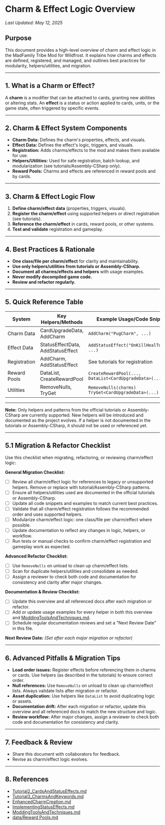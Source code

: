 # Charm & Effect Logic Overview

_Last Updated: May 12, 2025_

## Purpose
This document provides a high-level overview of charm and effect logic in the MadFamily Tribe Mod for Wildfrost. It explains how charms and effects are defined, registered, and managed, and outlines best practices for modularity, helpers/utilities, and migration.

---

## 1. What is a Charm or Effect?
A **charm** is a modifier that can be attached to cards, granting new abilities or altering stats. An **effect** is a status or action applied to cards, units, or the game state, often triggered by specific events.

---

## 2. Charm & Effect System Components
- **Charm Data:** Defines the charm's properties, effects, and visuals.
- **Effect Data:** Defines the effect's logic, triggers, and visuals.
- **Registration:** Adds charms/effects to the mod and makes them available for use.
- **Helpers/Utilities:** Used for safe registration, batch lookup, and modularization (see tutorials/Assembly-CSharp only).
- **Reward Pools:** Charms and effects are referenced in reward pools and by cards.

---

## 3. Charm & Effect Logic Flow
1. **Define charm/effect data** (properties, triggers, visuals).
2. **Register the charm/effect** using supported helpers or direct registration (see tutorials).
3. **Reference the charm/effect** in cards, reward pools, or other systems.
4. **Test and validate** registration and gameplay.

---

## 4. Best Practices & Rationale
- **One class/file per charm/effect** for clarity and maintainability.
- **Use only helpers/utilities from tutorials or Assembly-CSharp.**
- **Document all charms/effects and helpers** with usage examples.
- **Never modify decompiled game code.**
- **Review and refactor regularly.**

---

## 5. Quick Reference Table
| System         | Key Helpers/Methods                | Example Usage/Code Snippet                  | Detailed Docs                        |
|----------------|-----------------------------------|---------------------------------------------|--------------------------------------|
| Charm Data     | CardUpgradeData, AddCharm         | `AddCharm("PugCharm", ...)`                | Tutorial3, EnhancedCharmCreation.md  |
| Effect Data    | StatusEffectData, AddStatusEffect | `AddStatusEffect("OnKillHealToSelf", ...)` | Tutorial2, ImplementingStatusEffects |
| Registration   | AddCharm, AddStatusEffect         | See tutorials for registration              | Tutorial2, Tutorial3                |
| Reward Pools   | DataList, CreateRewardPool        | `CreateRewardPool(..., DataList<CardUpgradeData>(...))` | data/Reward Pools.md           |
| Utilities      | RemoveNulls, TryGet               | `RemoveNulls(charms)`<br>`TryGet<CardUpgradeData>(...)` | ModdingToolsAndTechniques.md     |

---

**Note:** Only helpers and patterns from the official tutorials or Assembly-CSharp are currently supported. New helpers will be introduced and documented as the project evolves. If a helper is not documented in the tutorials or Assembly-CSharp, it should not be used or referenced yet.

---

## 5.1 Migration & Refactor Checklist

Use this checklist when migrating, refactoring, or reviewing charm/effect logic:

**General Migration Checklist:**
- [ ] Review all charm/effect logic for references to legacy or unsupported helpers. Remove or replace with tutorial/Assembly-CSharp patterns.
- [ ] Ensure all helpers/utilities used are documented in the official tutorials or Assembly-CSharp.
- [ ] Update all code snippets and examples to match current best practices.
- [ ] Validate that all charm/effect registration follows the recommended order and uses supported helpers.
- [ ] Modularize charm/effect logic: one class/file per charm/effect where possible.
- [ ] Update documentation to reflect any changes in logic, helpers, or workflow.
- [ ] Run tests or manual checks to confirm charm/effect registration and gameplay work as expected.

**Advanced Refactor Checklist:**
- [ ] Use `RemoveNulls` on unload to clean up charm/effect lists.
- [ ] Scan for duplicate helpers/utilities and consolidate as needed.
- [ ] Assign a reviewer to check both code and documentation for consistency and clarity after major changes.

**Documentation & Review Checklist:**
- [ ] Update this overview and all referenced docs after each migration or refactor.
- [ ] Add or update usage examples for every helper in both this overview and [ModdingToolsAndTechniques.md](ModdingToolsAndTechniques.md).
- [ ] Schedule regular documentation reviews and set a "Next Review Date" in this file.

**Next Review Date:** _(Set after each major migration or refactor)_

---

## 6. Advanced Pitfalls & Migration Tips
- **Load order issues:** Register effects before referencing them in charms or cards. Use helpers (as described in the tutorials) to ensure correct order.
- **Null references:** Use `RemoveNulls` on unload to clean up charm/effect lists. Always validate lists after migration or refactor.
- **Asset duplication:** Use helpers like `DataList` to avoid duplicating logic or assets.
- **Documentation drift:** After each migration or refactor, update this overview and all referenced docs to match the new structure and logic.
- **Review workflow:** After major changes, assign a reviewer to check both code and documentation for consistency and clarity.

---

## 7. Feedback & Review
- Share this document with collaborators for feedback.
- Revise as charm/effect logic evolves.

---

## 8. References
- [Tutorial2_CardsAndStatusEffects.md](Tutorial2_CardsAndStatusEffects.md)
- [Tutorial3_CharmsAndKeywords.md](Tutorial3_CharmsAndKeywords.md)
- [EnhancedCharmCreation.md](EnhancedCharmCreation.md)
- [ImplementingStatusEffects.md](ImplementingStatusEffects.md)
- [ModdingToolsAndTechniques.md](ModdingToolsAndTechniques.md)
- [data/Reward Pools.md](data/Reward%20Pools.md)
